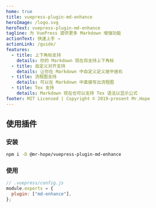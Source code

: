 ```yaml
---
home: true
title: vuepress-plugin-md-enhance
heroImage: /logo.svg
heroText: vuepress-plugin-md-enhance
tagline: 为 VuePress 提供更多 Markdown 增强功能
actionText: 快速上手 →
actionLink: /guide/
features:
  - title: 上下角标支持
    details: 你的 Markdown 现在将支持上下角标
  - title: 自定义对齐支持
    details: 让你在 Markdown 中自定义定义居中居右
  - title: 流程图支持
    details: 可以在 Markdown 中直接写出流程图
  - title: Tex 支持
    details: Markdown 现在也可以支持 Tex 语法以显示公式
footer: MIT Licensed | Copyright © 2019-present Mr.Hope
---
```


## 使用插件

### 安装

```bash
npm i -D @mr-hope/vuepress-plugin-md-enhance
```

### 使用

```js
// .vuepress/config.js
module.exports = {
  plugin: ["md-enhance"],
};
```
